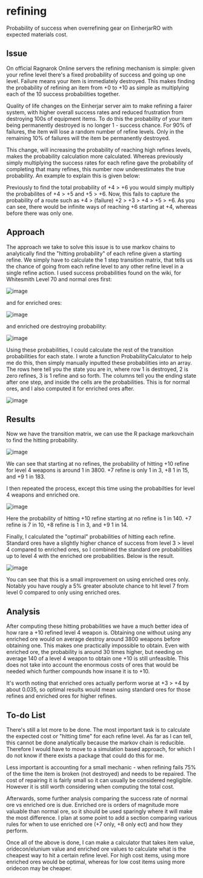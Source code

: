 # refining
Probability of success when overrefining gear on EinherjarRO with expected materials cost.

## Issue

On official Ragnarok Online servers the refining mechanism is simple: given your refine level there's a fixed probability of success and going up one level. Failure means your item is immediately destroyed. This makes finding the probability of refining an item from +0 to +10 as simple as multiplying each of the 10 success probabilities together.

Quality of life changes on the Einherjar server aim to make refining a fairer system, with higher overall success rates and reduced frustration from destroying 100s of equipment items. To do this the probability of your item being permanently destroyed is no longer 1 - success chance. For 90% of failures, the item will lose a random number of refine levels. Only in the remaining 10% of failures will the item be permanently destroyed.

This change, will increasing the probability of reaching high refines levels, makes the probability calculation more calculated. Whereas previously simply multiplying the success rates for each refine gave the probability of completing that many refines, this number now underestimates the true probability. An example to explain this is given below:

 Previously to find the total probability of +4 > +6  you would simply multiply the probabilites of +4 > +5 and +5 > +6.
 Now, this fails to capture the probability of a route such as +4 > (failure) +2 > +3 > +4 > +5 > +6.
 As you can see, there would be infinite ways of reaching +6 starting at +4, whereas before there was only one.
 
 ## Approach
 
 The approach we take to solve this issue is to use markov chains to analytically find the "hitting probability" of each refine given a starting refine. We simply have to calculate the 1 step transition matrix, that tells us the chance of going from each refine level to any other refine level in a single refine action. I used success probabilities found on the wiki, for Whitesmith Level 70 and normal ores first:
 
 ![image](https://user-images.githubusercontent.com/69298405/114826068-eff3a000-9dbe-11eb-9602-69e74bf0cede.png)

and for enriched ores:
 
 ![image](https://user-images.githubusercontent.com/69298405/114826154-0c8fd800-9dbf-11eb-8768-6a0d561d4f5e.png)

and enriched ore destroying probability:

![image](https://user-images.githubusercontent.com/69298405/114826429-6abcbb00-9dbf-11eb-8853-4c55e07643b5.png)


Using these probabilities, I could calculate the rest of the transition probabilities for each state. I wrote a function ProbabilityCalculator to help me do this, then simply manually inputted these probabilities into an array. The rows here tell you the state you are in, where row 1 is destroyed, 2 is zero refines, 3 is 1 refine and so forth. The columns tell you the ending state after one step, and inside the cells are the probabilities. This is for normal ores, and I also computed it for enriched ores after.

![image](https://user-images.githubusercontent.com/69298405/114826881-f1719800-9dbf-11eb-87af-699423a18fab.png)

## Results

Now we have the transition matrix, we can use the R package markovchain to find the hitting probability.

![image](https://user-images.githubusercontent.com/69298405/114827222-53320200-9dc0-11eb-88d9-259bd4545e03.png)


We can see that starting at no refines, the probability of hitting +10 refine for level 4 weapons is around 1 in 3800. +7 refine is only 1 in 3, +8 1 in 15, and +9 1 in 183.

I then repeated the process, except this time using the probabilties for level 4 weapons and enriched ore.

![image](https://user-images.githubusercontent.com/69298405/114884152-716a2300-9dfd-11eb-8a54-00ba135f2624.png)


Here the probability of hitting +10 refine starting at no refine is 1 in 140. +7 refine is 7 in 10, +8 refine is 1 in 3, and +9 1 in 14.


Finally, I calculated the "optimal" probabilities of hitting each refine. Standard ores have a slightly higher chance of success from level 3 > level 4 compared to enriched ores, so I combined the standard ore probabilities up to level 4 with the enriched ore probabilities. Below is the result.

![image](https://user-images.githubusercontent.com/69298405/119333467-cd885880-bc81-11eb-8287-9de7662f0fb6.png)

You can see that this is a small improvement on using enriched ores only. Notably you have rougly a 5% greater absolute chance to hit level 7 from level 0 compared to only using enriched ores.


## Analysis

After computing these hitting probabilities we have a much better idea of how rare a +10 refined level 4 weapon is. Obtaining one without using any enriched ore would on average destroy around 3800 weapons before obtaining one. This makes one practically impossible to obtain. Even with enriched ore, the probability is around 30 times higher, but needing on average 140 of a level 4 weapon to obtain one +10 is still unfeasible. This does not take into account the enormous costs of ores that would be needed which further compounds how insane it is to +10.

It's worth noting that enriched ores actually perform worse at +3 > +4 by about 0.035, so optimal results would mean using standard ores for those refines and enriched ores for higher refines.


## To-do List

There's still a lot more to be done. The most important task is to calculate the expected cost or "hitting time" for each refine level. As far as I can tell, this cannot be done analytically because the markov chain is reducible. Therefore I would have to move to a simulation based approach, for which I do not know if there exists a package that could do this for me. 

Less important is accounting for a small mechanic - when refining fails 75% of the time the item is broken (not destroyed) and needs to be repaired. The cost of repairing it is fairly small so it can usually be considered negligible. However it is still worth considering when computing the total cost.

Afterwards, some further analysis comparing the success rate of normal ore vs enriched ore is due. Enriched ore is orders of magnitude more valuable than normal ore, so it should be used sparingly where it will make the most difference. I plan at some point to add a section comparing various rules for when to use enriched ore (+7 only, +8 only ect) and how they perform.

Once all of the above is done, I can make a calculator that takes item value, oridecon/elunium value and enriched ore values to calculate what is the cheapest way to hit a certain refine level. For high cost items, using more enriched ores would be optimal, whereas for low cost items using more oridecon may be cheaper.
